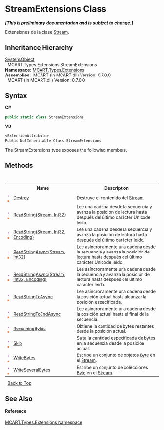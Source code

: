 # StreamExtensions Class
 _**\[This is preliminary documentation and is subject to change.\]**_

Extensiones de la clase <a href="http://msdn2.microsoft.com/es-es/library/8f86tw9e" target="_blank">Stream</a>.


## Inheritance Hierarchy
<a href="http://msdn2.microsoft.com/es-es/library/e5kfa45b" target="_blank">System.Object</a><br />&nbsp;&nbsp;MCART.Types.Extensions.StreamExtensions<br />
**Namespace:**&nbsp;<a href="a8e71047-44e0-7000-43f0-67a6f5b9758c">MCART.Types.Extensions</a><br />**Assemblies:**&nbsp;&nbsp;MCART (in MCART.dll) Version: 0.7.0.0<br />&nbsp;&nbsp;MCART (in MCART.dll) Version: 0.7.0.0<br />

## Syntax

**C#**<br />
``` C#
public static class StreamExtensions
```

**VB**<br />
``` VB
<ExtensionAttribute>
Public NotInheritable Class StreamExtensions
```

The StreamExtensions type exposes the following members.


## Methods
&nbsp;<table><tr><th></th><th>Name</th><th>Description</th></tr><tr><td>![Public method](media/pubmethod.gif "Public method")![Static member](media/static.gif "Static member")</td><td><a href="4abb0cfb-78c2-2e43-8859-a89af7e3bb6d">Destroy</a></td><td>
Destruye el contenido del <a href="http://msdn2.microsoft.com/es-es/library/8f86tw9e" target="_blank">Stream</a>.</td></tr><tr><td>![Public method](media/pubmethod.gif "Public method")![Static member](media/static.gif "Static member")</td><td><a href="3a269251-6c64-2e61-60c6-4c849817dfab">ReadString(Stream, Int32)</a></td><td>
Lee una cadena desde la secuencia y avanza la posición de lectura hasta después del último carácter Unicode leído.</td></tr><tr><td>![Public method](media/pubmethod.gif "Public method")![Static member](media/static.gif "Static member")</td><td><a href="403e0e5f-55f6-12cc-81a8-6fd772749aa2">ReadString(Stream, Int32, Encoding)</a></td><td>
Lee una cadena desde la secuencia y avanza la posición de lectura hasta después del último carácter leído.</td></tr><tr><td>![Public method](media/pubmethod.gif "Public method")![Static member](media/static.gif "Static member")</td><td><a href="30fa508d-104b-836e-b804-a3c9f38e60fb">ReadStringAsync(Stream, Int32)</a></td><td>
Lee asíncronamente una cadena desde la secuencia y avanza la posición de lectura hasta después del último carácter Unicode leído.</td></tr><tr><td>![Public method](media/pubmethod.gif "Public method")![Static member](media/static.gif "Static member")</td><td><a href="934bf5de-a674-9a02-3425-414da767b4e3">ReadStringAsync(Stream, Int32, Encoding)</a></td><td>
Lee asíncronamente una cadena desde la secuencia y avanza la posición de lectura hasta después del último carácter leído.</td></tr><tr><td>![Public method](media/pubmethod.gif "Public method")![Static member](media/static.gif "Static member")</td><td><a href="c2e83618-76f9-f9ae-bd85-3609fb76cd30">ReadStringToAsync</a></td><td>
Lee asíncronamente una cadena desde la posición actual hasta alcanzar la posición especificada.</td></tr><tr><td>![Public method](media/pubmethod.gif "Public method")![Static member](media/static.gif "Static member")</td><td><a href="96cf02ef-2f10-5508-aa4b-12c0523260d4">ReadStringToEndAsync</a></td><td>
Lee asíncronamente una cadena desde la posición actual hasta el final de la secuencia.</td></tr><tr><td>![Public method](media/pubmethod.gif "Public method")![Static member](media/static.gif "Static member")</td><td><a href="990adccf-a594-c76d-b406-93a9924e055d">RemainingBytes</a></td><td>
Obtiene la cantidad de bytes restantes desde la posición actual.</td></tr><tr><td>![Public method](media/pubmethod.gif "Public method")![Static member](media/static.gif "Static member")</td><td><a href="ce897b77-0f4a-3527-c9d1-8dc7a063f5d5">Skip</a></td><td>
Salta la cantidad especificada de bytes en la secuencia desde la posición actual.</td></tr><tr><td>![Public method](media/pubmethod.gif "Public method")![Static member](media/static.gif "Static member")</td><td><a href="333a6cb6-ac9e-41f9-9498-e81b050baf8b">WriteBytes</a></td><td>
Escribe un conjunto de objetos <a href="http://msdn2.microsoft.com/es-es/library/yyb1w04y" target="_blank">Byte</a> en el <a href="http://msdn2.microsoft.com/es-es/library/8f86tw9e" target="_blank">Stream</a>.</td></tr><tr><td>![Public method](media/pubmethod.gif "Public method")![Static member](media/static.gif "Static member")</td><td><a href="0982e243-bee3-8d22-d98b-c122f9642e10">WriteSeveralBytes</a></td><td>
Escribe un conjunto de colecciones <a href="http://msdn2.microsoft.com/es-es/library/yyb1w04y" target="_blank">Byte</a> en el <a href="http://msdn2.microsoft.com/es-es/library/8f86tw9e" target="_blank">Stream</a>.</td></tr></table>&nbsp;
<a href="#streamextensions-class">Back to Top</a>

## See Also


#### Reference
<a href="a8e71047-44e0-7000-43f0-67a6f5b9758c">MCART.Types.Extensions Namespace</a><br />